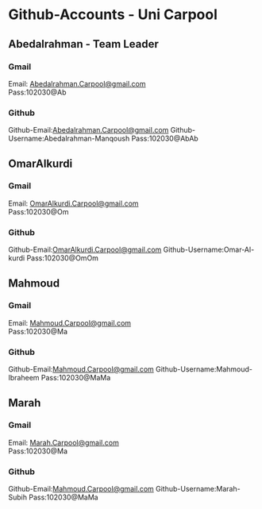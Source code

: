 # Github-Accounts - Uni Carpool

## Abedalrahman - Team Leader

### Gmail

Email: Abedalrahman.Carpool@gmail.com  
Pass:102030@Ab

### Github

Github-Email:Abedalrahman.Carpool@gmail.com 
Github-Username:Abedalrahman-Manqoush
Pass:102030@AbAb


## OmarAlkurdi

### Gmail

Email: OmarAlkurdi.Carpool@gmail.com  
Pass:102030@Om

### Github

Github-Email:OmarAlkurdi.Carpool@gmail.com 
Github-Username:Omar-Al-kurdi
Pass:102030@OmOm

## Mahmoud

### Gmail


Email: Mahmoud.Carpool@gmail.com  
Pass:102030@Ma

### Github

Github-Email:Mahmoud.Carpool@gmail.com 
Github-Username:Mahmoud-Ibraheem
Pass:102030@MaMa

## Marah

### Gmail


Email: Marah.Carpool@gmail.com  
Pass:102030@Ma

### Github

Github-Email:Mahmoud.Carpool@gmail.com 
Github-Username:Marah-Subih
Pass:102030@MaMa


